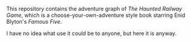 This repository contains the adventure graph of _The Haunted Railway
Game_, which is a choose-your-own-adventure style book starring Enid
Blyton's _Famous Five_.

I have no idea what use it could be to anyone, but here it is anyway.
